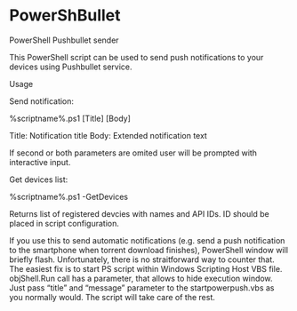 PowerShBullet
=============

PowerShell Pushbullet sender

This PowerShell script can be used to send push notifications to your devices using Pushbullet service.

Usage

Send notification:

%scriptname%.ps1 [Title] [Body]

Title: Notification title
Body: Extended notification text

If second or both parameters are omited user will be prompted with interactive input.

Get devices list:

%scriptname%.ps1 -GetDevices

Returns list of registered devcies with names and API IDs. ID should be placed in script configuration.

If you use this to send automatic notifications (e.g. send a push notification to the smartphone when torrent download finishes), PowerShell window will briefly flash. Unfortunately, there is no straitforward way to counter that. The easiest fix is to start PS script within Windows Scripting Host VBS file. objShell.Run call has a parameter, that allows to hide execution window. Just pass “title” and “message” parameter to the startpowerpush.vbs as you normally would. The script will take care of the rest.
